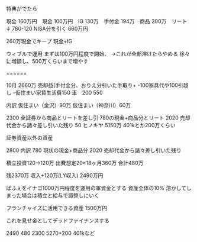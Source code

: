 特典がでたら

現金
160万円　現金
100万円　IG
130万　手付金
194万　商品
200万　リート
↓
780-120 NISA分を引く
660万円

260万現金でキープ
現金+IG

ウィブルで運用
まずは100万円程度で開始、
→これが全部溶けたらやめる
徐々に増額し、500万くらいまで増やす

======

10月
2660万 売却益(手付金分、おりえ分引いた手取り+
-100家具代や100引越し
-仮住まい家賃生活費150
車　200
550

内訳
仮住まい（金沢）90万
仮住まい（神奈川）60万

2300 全証券から商品とリートを差し引
780の現金+商品分とリート
2020 売却代金から諸々差し引いた残り
50 ヒノキヤ
5150万
401kとか200万くらい

証券資産以外の資産

2800
内訳
780 現状の現金+商品分
2020 売却代金から諸々差し引いた残り

積立投資120→120万
出費想定20×18ヶ月360万
合計480万

残2370万
収入+120万(LY収入)
2490万円

ぱふぇをイナゴ1000万円程度を運用の軍資金とする
資産全体の10%
溶かしてしまった場合は積立と給与で調整しにいく

フランチャイズに活用できる資産
1500万円 

これを見せ金としてデッドファイナンスする

2490
480
2300
5270+200 401kなど